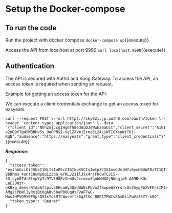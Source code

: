 # Setup the Docker-compose

## To run the code
Run the project with docker compose
`docker-compose up`{{execute}}

Access the API from localhost at port 9990
`curl localhost:9990`{{execute}}

## Authentication
The API is secured with Auth0 and Kong Gateway. To access the API, an access token is required when sending an request.

Example for getting an access token for the API:

We can execute a client credentials exchange to get an access token for easyeats.

`curl --request POST \--url https://sky92i.jp.auth0.com/oauth/token \--header 'content-type: application/json' \--data '{"client_id":"Nhh2ojJcgIHg0fh86dAuDJdWwEZ6aUit","client_secret":"A1kIo2nD9VTg45WBBHv5s_9eOPNSI-Vg1ZXVmj5cnz6i24LiWTIGYsuWjTOj-RqN","audience":"https://easyeats","grant_type":"client_credentials"}'`{{execute}}

***Response:***
```
{
  "access_token": "eyJhbGciOiJSUzI1NiIsInR5cCI6IkpXVCIsImtpZCI6ImxGUmlMYi0ycHBUWFRzTC1QT3M2UCJ9.eyJpc3MiOiJodHRwczovL3NreTkyaS5qcC5hdXRoMC5jb20vIiwic3ViIjoiTmhoMm9qSmNnSUhnMGZoODZkQXVESmRXd0VaNmFVaXRAY2xpZW50cyIsImF1ZCI6Imh0dHBzOi8vZWFzeWVhdHMiLCJpYXQiOjE2MzY1MzcxNzIsImV4cCI6MTYzNjYyMzU3MiwiYXpwIjoiTmhoMm9qSmNnSUhnMGZoODZkQXVESmRXd0VaNmFVaXQiLCJndHkiOiJjbGllbnQtY3JlZGVudGlhbHMifQ.J2I9vGYbQ58FGbwxMCAy6M-BbDhmo_4untC0uNp8q1z3dG_eYRLJ211lJlx4rjFhCwTCJi5-3G_cyb6Tdt8lvpYpTz9TV5H0PvIemUs2crmvx3qohNHOOjNWqqja0_A09RuKUc-LaEJ8WzY-bKBxg_demsrRtAp6TJpiv38HcaWy3QxdWWEiPUVoZfSwpeQzYrsrxOsZ5ygFbXVFPrsIM1ensBYpdaAsIQ0nS7PTBS1c-AMg2cPDWlIyRm1Qt6qADv5beP0OUqHYFVAFTwC-MosJHPVQ9Y6FSpsQ51xYo5MTLWwreftk6gZfSo_B8P1TPWIvSAsEiiZwVz3SYY-k8Q",
  "token_type": "Bearer"
}
```



